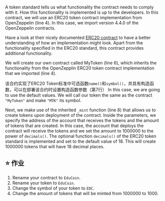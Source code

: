 A token standard tells us what functionality the contract needs to comply with it. How this functionality is implemented is up to the developers. In this contract, we will use an ERC20 token contract implementation from OpenZeppelin (line 4). In this case, we import version 4.4.0 of the OpenZeppelin contracts.

Have a look at their nicely documented <a href="https://github.com/OpenZeppelin/openzeppelin-contracts/blob/master/contracts/token/ERC20/ERC20.sol" target="_blank">ERC20 contract</a> to have a better understanding of how an implementation might look. Apart from the functionality specified in the ERC20 standard, this contract provides additional functionality.

We will create our own contract called MyToken (line 6), which inherits the functionality from the OpenZepplin ERC20 token contract implementation that we imported (line 4).

该合约实现了ERC20 Token标准中可选函数`name()`和`symbol()`，并具有构造函数，可以在部署该合约时设置构造函数参数（第7行）
In this case, we are going to use the default values. We will call our token the same as the contract `"MyToken"` and make `"MTK"` its symbol.

Next, we make use of the inherited `_mint` function (line 8) that allows us to create tokens upon deployment of the contract. Inside the parameters, we specify the address of the account that receives the tokens and the amount of tokens that are created. 
In this case, the account that deploys the contract will receive the tokens and we set the amount to 1000000 to the power of `decimals()`. The optional function `decimals()` of the ERC20 token standard is implemented and set to the default value of 18. This will create 1000000 tokens that will have 18 decimal places.

## ⭐️ 作业
1. Rename your contract to `EduCoin`.
2. Rename your token to `EduCoin`.
3. Change the symbol of your token to `EDC`.
4. Change the amount of tokens that will be minted from 1000000 to 1000.